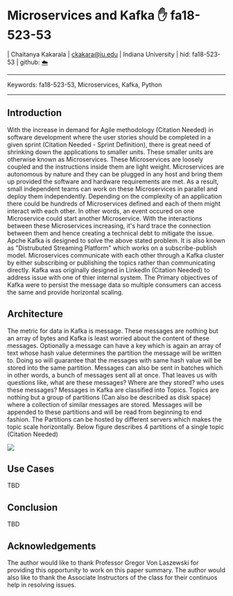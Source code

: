 # Microservices and Kafka :hand: fa18-523-53

| Chaitanya Kakarala
| ckakara@iu.edu
| Indiana University
| hid: fa18-523-53
| github: [:cloud:](https://github.com/cloudmesh-community/fa18-523-53/tree/master/paper)

---

Keywords: fa18-523-53, Microservices, Kafka, Python

---

## Introduction

With the increase in demand for Agile methodology (Citation Needed) in software development where the user stories should be completed in a given sprint (Citation Needed - Sprint Definition), there is great need of shrinking down the applications to smaller units. These smaller units are otherwise known as Microservices. These Microservices are loosely coupled and the instructions inside them are light weight. Microservices are autonomous by nature and they can be plugged in any host and bring them up provided the software and hardware requirements are met. As a result, small independent teams can work on these Microservices in parallel and deploy them independently. Depending on the complexity of an application there could be  hundreds of Microservices defined and each of them might interact with each other. In other words, an event occured on one  Microservice could start another Microservice. With the interactions between these Microservices increasing, it's hard trace the connection between them and hence creating a technical debt to mitigate the issue.
Apche Kafka is designed to solve the above stated problem. It is also known as "Distrubuted Streaming Platform" which works on a subscribe-publish model. Microservices communicate with each other through a Kafka cluster by either subscribing or publishing the topics rather than communicating directly. Kafka was originally designed in LinkedIn (Citation Needed) to address issue with one of thier internal system. The Primary objectives of Kafka were to persist the message data so multiple consumers can access the same and provide horizontal scaling. 


## Architecture

The metric for data in Kafka is message. These messages are nothing but an array of bytes and Kafka is least worried about the content of these messages. Optionally a message can have a key which is again an array of text whose hash value determines the partition the message will be written to. Doing so will guarantee that the messages with same hash value will be stored into the same partition.  Messages can also be sent in batches which in other words, a bunch of messages sent all at once. That leaves us with questions like, what are these messages? Where are they stored? who uses these messages? 
Messages in Kafka are classified into Topics. Topics are nothing but a group of partitions (Can also be described as disk space) where a collection of similar messages are stored. Messages will be appended to these partitions and will be read from beginning to end fashion. The Partitions can be hosted by different servers which makes the topic scale horizontally.
Below figure describes 4 partitions of a single topic (Citation Needed)

![](/images/kafkaPartitions.png)

## Use Cases

TBD

## Conclusion

TBD

## Acknowledgements

The author would like to thank Professor Gregor Von Laszewski for providing this opportunity to work on this paper summary.
The author would also like to thank the Associate Instructors of the class for their continuos help in resolving issues.
